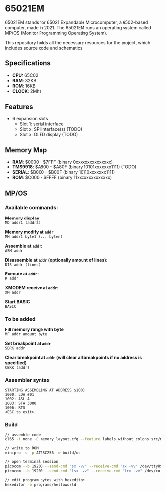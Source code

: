 # 65021EM
65021EM stands for 65021 Expandable Microcomputer, a 6502-based computer, made in 2021. The 65021EM runs an operating system called MP/OS (Monitor Programming Operating System).

This repository holds all the necessary resources for the project, which includes source code and schematics.

## Specifications

- **CPU:** 65C02
- **RAM**: 32KB
- **ROM**: 16KB
- **CLOCK**: 2Mhz

## Features

- 6 expansion slots
  * Slot 1: serial interface
  * Slot x: SPI interface(s) (TODO)
  * Slot x: OLED display (TODO)

## Memory Map

- **RAM**:      \$0000 - \$7FFF (binary 0xxxxxxxxxxxxxxx)
- **TMS9918**:  \$A800 - \$A80F (binary 10101xxxxxxx1111) (TODO)
- **SERIAL**:   \$B000 - \$B00F (binary 10110xxxxxxx1111)
- **ROM**:      \$C000 - \$FFFF (binary 11xxxxxxxxxxxxxx)

## MP/OS
### Available commands:

**Memory display**\
`MD addr1 (addr2)`

**Memory modify at `addr`**\
`MM addr1 byte1 (... byten)`

**Assemble at `addr`:**\
`ASM addr`

**Disassemble at `addr` (optionally amount of lines):**\
`DIS addr (lines)`

**Execute at `addr`:**\
`R addr`

**XMODEM receive at `addr`:**\
`XM addr`

**Start BASIC**\
`BASIC`

### To be added

**Fill memory range with byte**\
`MF addr amount byte`

**Set breakpoint at `addr`**\
`SBRK addr`

**Clear breakpoint at `addr` (will clear all breakpoints if no address is specified)**\
`CBRK (addr) `

### Assembler syntax
```
STARTING ASSEMBLING AT ADDRESS $1000
1000: LDA #01
1002: ASL A
1003: STA 3000
1006: RTS
<ESC to exit>
```

### Build
```sh
// assemble code
cl65 -t none -C memory_layout.cfg --feature labels_without_colons src/main.asm -o build/os

// write to ROM
minipro -s -p AT28C256 -w build/os

// open terminal session
picocom --b 19200 --send-cmd "sx -vv" --receive-cmd "rx -vv" /dev/ttyUSB0 // linux
picocom --b 19200 --send-cmd "lsx -vv" --receive-cmd "lrx -vv" /dev/cu.usbserial-FT4YNKSL // macos

// edit program bytes with hexeditor
hexeditor -b programs/helloworld 
```